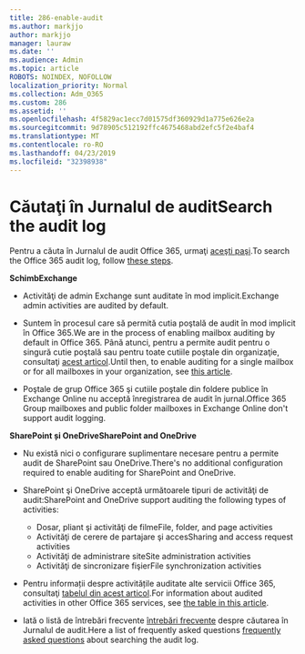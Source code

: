 ```yaml
---
title: 286-enable-audit
ms.author: markjjo
author: markjjo
manager: lauraw
ms.date: ''
ms.audience: Admin
ms.topic: article
ROBOTS: NOINDEX, NOFOLLOW
localization_priority: Normal
ms.collection: Adm_O365
ms.custom: 286
ms.assetid: ''
ms.openlocfilehash: 4f5829ac1ecc7d01575df360929d1a775e626e2a
ms.sourcegitcommit: 9d78905c512192ffc4675468abd2efc5f2e4baf4
ms.translationtype: MT
ms.contentlocale: ro-RO
ms.lasthandoff: 04/23/2019
ms.locfileid: "32398938"
---
```

# <a name="search-the-audit-log"></a><span data-ttu-id="7120c-102">Căutaţi în Jurnalul de audit</span><span class="sxs-lookup"><span data-stu-id="7120c-102">Search the audit log</span></span>

<span data-ttu-id="7120c-103">Pentru a căuta în Jurnalul de audit Office 365, urmaţi [aceşti paşi](https://docs.microsoft.com/office365/securitycompliance/search-the-audit-log-in-security-and-compliance#search-the-audit-log).</span><span class="sxs-lookup"><span data-stu-id="7120c-103">To search the Office 365 audit log, follow [these steps](https://docs.microsoft.com/office365/securitycompliance/search-the-audit-log-in-security-and-compliance#search-the-audit-log).</span></span> 

<span data-ttu-id="7120c-104">**Schimb**</span><span class="sxs-lookup"><span data-stu-id="7120c-104">**Exchange**</span></span>

- <span data-ttu-id="7120c-105">Activităţi de admin Exchange sunt auditate în mod implicit.</span><span class="sxs-lookup"><span data-stu-id="7120c-105">Exchange admin activities are audited by default.</span></span>

- <span data-ttu-id="7120c-106">Suntem în procesul care să permită cutia poştală de audit în mod implicit în Office 365.</span><span class="sxs-lookup"><span data-stu-id="7120c-106">We are in the process of enabling mailbox auditing by default in Office 365.</span></span> <span data-ttu-id="7120c-107">Până atunci, pentru a permite audit pentru o singură cutie poştală sau pentru toate cutiile poştale din organizaţie, consultaţi [acest articol](https://docs.microsoft.com/office365/securitycompliance/enable-mailbox-auditing).</span><span class="sxs-lookup"><span data-stu-id="7120c-107">Until then, to enable auditing for a single mailbox or for all mailboxes in your organization, see  [this article](https://docs.microsoft.com/office365/securitycompliance/enable-mailbox-auditing).</span></span>

- <span data-ttu-id="7120c-108">Poştale de grup Office 365 şi cutiile poştale din foldere publice în Exchange Online nu acceptă înregistrarea de audit în jurnal.</span><span class="sxs-lookup"><span data-stu-id="7120c-108">Office 365 Group mailboxes and public folder mailboxes in Exchange Online don't support audit logging.</span></span>

<span data-ttu-id="7120c-109">**SharePoint și OneDrive**</span><span class="sxs-lookup"><span data-stu-id="7120c-109">**SharePoint and OneDrive**</span></span>

- <span data-ttu-id="7120c-110">Nu există nici o configurare suplimentare necesare pentru a permite audit de SharePoint sau OneDrive.</span><span class="sxs-lookup"><span data-stu-id="7120c-110">There's no additional configuration required to enable auditing for SharePoint and OneDrive.</span></span>

- <span data-ttu-id="7120c-111">SharePoint şi OneDrive acceptă următoarele tipuri de activităţi de audit:</span><span class="sxs-lookup"><span data-stu-id="7120c-111">SharePoint and OneDrive support auditing the following types of activities:</span></span> 

    - <span data-ttu-id="7120c-112">Dosar, pliant şi activităţi de filme</span><span class="sxs-lookup"><span data-stu-id="7120c-112">File, folder, and page activities</span></span>
    - <span data-ttu-id="7120c-113">Activităţi de cerere de partajare şi acces</span><span class="sxs-lookup"><span data-stu-id="7120c-113">Sharing and access request activities</span></span>
    - <span data-ttu-id="7120c-114">Activităţi de administrare site</span><span class="sxs-lookup"><span data-stu-id="7120c-114">Site administration activities</span></span>
    - <span data-ttu-id="7120c-115">Activităţi de sincronizare fişier</span><span class="sxs-lookup"><span data-stu-id="7120c-115">File synchronization activities</span></span>

- <span data-ttu-id="7120c-116">Pentru informații despre activitățile auditate alte servicii Office 365, consultaţi [tabelul din acest articol](https://docs.microsoft.com/office365/securitycompliance/search-the-audit-log-in-security-and-compliance#audited-activities).</span><span class="sxs-lookup"><span data-stu-id="7120c-116">For information about audited activities in other Office 365 services, see  [the table in this article](https://docs.microsoft.com/office365/securitycompliance/search-the-audit-log-in-security-and-compliance#audited-activities).</span></span>

- <span data-ttu-id="7120c-117">Iată o listă de întrebări frecvente [întrebări frecvente](https://docs.microsoft.com/office365/securitycompliance/search-the-audit-log-in-security-and-compliance#frequently-asked-questions) despre căutarea în Jurnalul de audit.</span><span class="sxs-lookup"><span data-stu-id="7120c-117">Here a list of frequently asked questions [frequently asked questions](https://docs.microsoft.com/office365/securitycompliance/search-the-audit-log-in-security-and-compliance#frequently-asked-questions) about searching the audit log.</span></span>